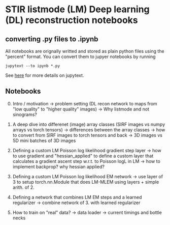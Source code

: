 # STIR listmode (LM) Deep learning (DL) reconstruction notebooks

## converting .py files to .ipynb

All notebooks are orignally writted and stored as plain python files using the "percent" format.
You can convert them to jupyer notebooks by running
```
jupytext --to ipynb *.py
```
See [here](https://jupytext.readthedocs.io/en/latest/) for more details on jupytext.

## Notebooks

0. Intro / motivation
   -> problem setting (DL recon network to maps from "low quality" to "higher quality" images)
   -> Why listmode and not sinograms?

1. A deep dive into differenet (image) array classes (SIRF images vs numpy arrays vs torch tensors)
   -> differences between the array classes
   -> how to convert from SIRF images to torch tensors and back
   -> 3D images vs 5D mini batches of 3D images

2. Defining a custom LM Poisson log likelihood gradient step layer
   -> how to use gradient and "hessian_applied" to define a custom layer
      that calculates a gradient ascent step w.r.t. to Poisson logL in LM
   -> how to implement backprop? why hessian applied?

3. Defining a custom  LM Poisson log likelihood EM network
   -> use layer of 3 to setup torch.nn.Module that does LM-MLEM using layers + simple arith. of 2.

4. Defining a network that combines LM EM steps and a learned regularizer
   -> combine network of 3. with learned regularizer

5. How to train on "real" data?
   -> data loader
   -> current timings and bottle necks

